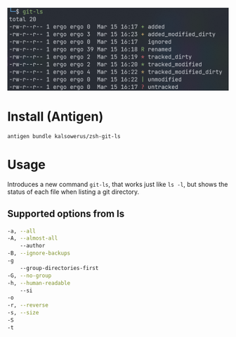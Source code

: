 ![preview](git-ls.png)

# Install (Antigen)

```zsh
antigen bundle kalsowerus/zsh-git-ls
```

# Usage

Introduces a new command `git-ls`, that works just like `ls -l`,
but shows the status of each file when listing a git directory.

## Supported options from ls

```zsh
-a, --all
-A, --almost-all
    --author
-B, --ignore-backups
-g
    --group-directories-first
-G, --no-group
-h, --human-readable
    --si
-o
-r, --reverse
-s, --size
-S
-t
```

